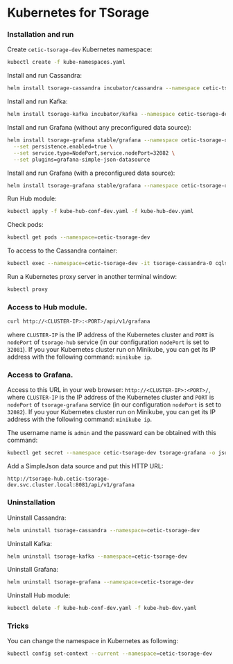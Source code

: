 # Kubernetes for TSorage

### Installation and run

Create `cetic-tsorage-dev` Kubernetes namespace:

```sh
kubectl create -f kube-namespaces.yaml
```

Install and run Cassandra:

```sh
helm install tsorage-cassandra incubator/cassandra --namespace cetic-tsorage-dev
```

Install and run Kafka:

```sh
helm install tsorage-kafka incubator/kafka --namespace cetic-tsorage-dev
```

Install and run Grafana (without any preconfigured data source):

```sh
helm install tsorage-grafana stable/grafana --namespace cetic-tsorage-dev \
  --set persistence.enabled=true \
  --set service.type=NodePort,service.nodePort=32082 \
  --set plugins=grafana-simple-json-datasource
```

Install and run Grafana (with a preconfigured data source):

```sh
helm install tsorage-grafana stable/grafana --namespace cetic-tsorage-dev -f kube-grafana-values-dev.yaml
```

Run Hub module:

```sh
kubectl apply -f kube-hub-conf-dev.yaml -f kube-hub-dev.yaml
```

Check pods:

```sh
kubectl get pods --namespace=cetic-tsorage-dev
```

To access to the Cassandra container: 

```sh
kubectl exec --namespace=cetic-tsorage-dev -it tsorage-cassandra-0 cqlsh
```

Run a Kubernetes proxy server in another terminal window:

```sh
kubectl proxy
```

### Access to Hub module.

```sh
curl http://<CLUSTER-IP>:<PORT>/api/v1/grafana
```

where `CLUSTER-IP` is the IP address of the Kubernetes cluster and `PORT` is `nodePort` of `tsorage-hub` service (in our configuration `nodePort` is set to `32081`). If you your Kubernetes cluster run on Minikube, you can get its IP address with the following command: `minikube ip`.

### Access to Grafana.

Access to this URL in your web browser: `http://<CLUSTER-IP>:<PORT>/`, where `CLUSTER-IP` is the IP address of the Kubernetes cluster and `PORT` is `nodePort` of `tsorage-grafana` service (in our configuration `nodePort` is set to `32082`). If you your Kubernetes cluster run on Minikube, you can get its IP address with the following command: `minikube ip`.

The username name is `admin` and the passward can be obtained with this command:

```sh
kubectl get secret --namespace cetic-tsorage-dev tsorage-grafana -o jsonpath="{.data.admin-password}" | base64 --decode ; echo
```

Add a SimpleJson data source and put this HTTP URL:

```
http://tsorage-hub.cetic-tsorage-dev.svc.cluster.local:8081/api/v1/grafana
```

### Uninstallation

Uninstall Cassandra:

```sh
helm uninstall tsorage-cassandra --namespace=cetic-tsorage-dev
```

Uninstall Kafka:

```sh
helm uninstall tsorage-kafka --namespace=cetic-tsorage-dev
```

Uninstall Grafana:

```sh
helm uninstall tsorage-grafana --namespace=cetic-tsorage-dev
```

Uninstall Hub module:

```sh
kubectl delete -f kube-hub-conf-dev.yaml -f kube-hub-dev.yaml
```

### Tricks

You can change the namespace in Kubernetes as following:

```sh
kubectl config set-context --current --namespace=cetic-tsorage-dev
```
